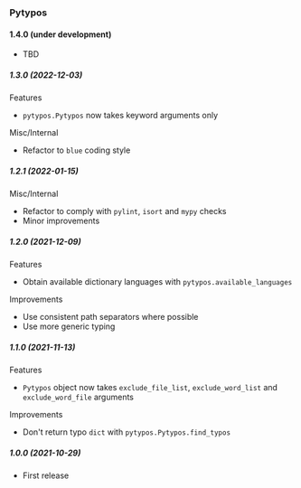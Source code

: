 ### Pytypos

#### 1.4.0 (under development)
- TBD

##### 1.3.0 (2022-12-03)
Features
- `pytypos.Pytypos` now takes keyword arguments only

Misc/Internal
- Refactor to `blue` coding style

##### 1.2.1 (2022-01-15)
Misc/Internal
- Refactor to comply with `pylint`, `isort` and `mypy` checks
- Minor improvements

##### 1.2.0 (2021-12-09)
Features
- Obtain available dictionary languages with `pytypos.available_languages`

Improvements
- Use consistent path separators where possible
- Use more generic typing

##### 1.1.0 (2021-11-13)
Features
- `Pytypos` object now takes `exclude_file_list`, `exclude_word_list` and `exclude_word_file` arguments

Improvements
- Don't return typo `dict` with `pytypos.Pytypos.find_typos`

##### 1.0.0 (2021-10-29)
- First release
